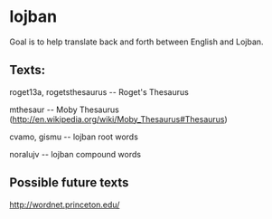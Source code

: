 lojban
======

Goal is to help translate back and forth between English and Lojban.

Texts: 
------

roget13a, rogetsthesaurus -- Roget's Thesaurus

mthesaur -- Moby Thesaurus
(http://en.wikipedia.org/wiki/Moby_Thesaurus#Thesaurus) 

cvamo, gismu -- lojban root words

noralujv -- lojban compound words

Possible future texts
---------------------

http://wordnet.princeton.edu/
